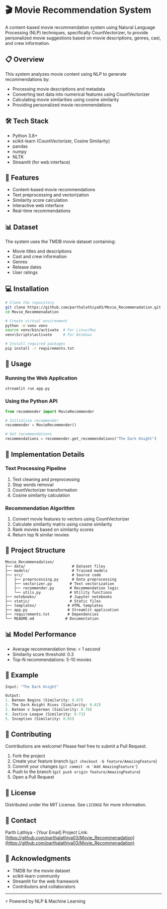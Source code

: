 # 🎬 Movie Recommendation System

A content-based movie recommendation system using Natural Language Processing (NLP) techniques, specifically CountVectorizer, to provide personalized movie suggestions based on movie descriptions, genres, cast, and crew information.

## 📋 Overview

This system analyzes movie content using NLP to generate recommendations by:
- Processing movie descriptions and metadata
- Converting text data into numerical features using CountVectorizer
- Calculating movie similarities using cosine similarity
- Providing personalized movie recommendations

## 🛠️ Tech Stack

- Python 3.8+
- scikit-learn (CountVectorizer, Cosine Similarity)
- pandas
- numpy
- NLTK
- Streamlit (for web interface)

## 🚀 Features

- Content-based movie recommendations
- Text preprocessing and vectorization
- Similarity score calculation
- Interactive web interface
- Real-time recommendations

## 📊 Dataset

The system uses the TMDB movie dataset containing:
- Movie titles and descriptions
- Cast and crew information
- Genres
- Release dates
- User ratings

## 💻 Installation

```bash
# Clone the repository
git clone https://github.com/parthalathiya03/Movie_Recommenadation.git
cd Movie_Recommenadation

# Create virtual environment
python -m venv venv
source venv/bin/activate  # For Linux/Mac
venv\Scripts\activate     # For Windows

# Install required packages
pip install -r requirements.txt
```

## 🎯 Usage

### Running the Web Application
```bash
streamlit run app.py
```

### Using the Python API
```python
from recommender import MovieRecommender

# Initialize recommender
recommender = MovieRecommender()

# Get recommendations
recommendations = recommender.get_recommendations("The Dark Knight")
```

## 🔧 Implementation Details

### Text Processing Pipeline
1. Text cleaning and preprocessing
2. Stop words removal
3. CountVectorizer transformation
4. Cosine similarity calculation

### Recommendation Algorithm
1. Convert movie features to vectors using CountVectorizer
2. Calculate similarity matrix using cosine similarity
3. Rank movies based on similarity scores
4. Return top N similar movies

## 📁 Project Structure
```
Movie_Recommenadation/
├── data/                     # Dataset files
├── models/                   # Trained models
├── src/                      # Source code
│   ├── preprocessing.py      # Data preprocessing
│   ├── vectorizer.py        # Text vectorization
│   ├── recommender.py       # Recommendation logic
│   └── utils.py             # Utility functions
├── notebooks/               # Jupyter notebooks
├── static/                  # Static files
├── templates/              # HTML templates
├── app.py                  # Streamlit application
├── requirements.txt        # Dependencies
└── README.md              # Documentation
```

## 📊 Model Performance

- Average recommendation time: < 1 second
- Similarity score threshold: 0.3
- Top-N recommendations: 5-10 movies

## 🌟 Example

```python
Input: "The Dark Knight"

Output:
1. Batman Begins (Similarity: 0.87)
2. The Dark Knight Rises (Similarity: 0.82)
3. Batman v Superman (Similarity: 0.76)
4. Justice League (Similarity: 0.71)
5. Inception (Similarity: 0.65)
```

## 🤝 Contributing

Contributions are welcome! Please feel free to submit a Pull Request.

1. Fork the project
2. Create your feature branch (`git checkout -b feature/AmazingFeature`)
3. Commit your changes (`git commit -m 'Add AmazingFeature'`)
4. Push to the branch (`git push origin feature/AmazingFeature`)
5. Open a Pull Request

## 📜 License

Distributed under the MIT License. See `LICENSE` for more information.

## 👥 Contact

Parth Lathiya - [Your Email]
Project Link: [https://github.com/parthalathiya03/Movie_Recommenadation](https://github.com/parthalathiya03/Movie_Recommenadation)

## 🙏 Acknowledgments

- TMDB for the movie dataset
- scikit-learn community
- Streamlit for the web framework
- Contributors and collaborators

---
⚡️ Powered by NLP & Machine Learning
